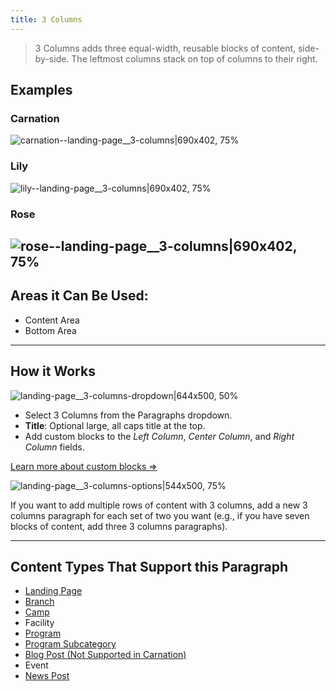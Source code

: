 ```yaml
---
title: 3 Columns
---
```



>3 Columns adds three equal-width, reusable blocks of content, side-by-side. The leftmost columns stack on top of columns to their right.

## Examples

### Carnation
![carnation--landing-page__3-columns|690x402, 75%](upload://np6mLmb2jkFwsL3ow2XXYZdQU6g.png)
### Lily
![lily--landing-page__3-columns|690x402, 75%](upload://w3bMgpC2xgUyaHHrWstb1mSMHlX.png)
### Rose
![rose--landing-page__3-columns|690x402, 75%](upload://dkhSffVh4lP43JQTGi0TGoObYAW.png)
---

## Areas it Can Be Used:

* Content Area
* Bottom Area

---

## How it Works
![landing-page__3-columns-dropdown|644x500, 50%](upload://9af9E5y5FrDdJ97QTY97bFQKSNy.png)


* Select 3 Columns from the Paragraphs dropdown.
* **Title**: Optional large, all caps title at the top.
* Add custom blocks to the *Left Column*, *Center Column*, and *Right Column* fields.

[Learn more about custom blocks ⇒](https://community.openymca.org/t/blocks-website-structure-open-y-user-docs/733)


![landing-page__3-columns-options|544x500, 75%](upload://qM1IaFTQvMqc1MD11pO4ZhJQT3q.png)

If you want to add multiple rows of content with 3 columns, add a new 3 columns paragraph for each set of two you want (e.g., if you have seven blocks of content, add three 3 columns paragraphs).

---

## Content Types That Support this Paragraph

* [Landing Page](https://community.openymca.org/t/landing-page-content-types-open-y-user-docs/667)
* [Branch](https://community.openymca.org/t/branch-content-types-open-y-user-docs/685)
* [Camp](https://community.openymca.org/t/camp-content-types-user-docs/690)
* Facility
* [Program](https://community.openymca.org/t/program-content-types-open-y-user-docs/691)
* [Program Subcategory](https://community.openymca.org/t/landing-page-content-types-open-y-user-docs/667)
* [Blog Post (Not Supported in Carnation)](https://community.openymca.org/t/blog-post-content-types-open-y-user-docs/693)
* Event
* [News Post](https://community.openymca.org/t/news-post-content-types-open-y-user-docs/694)